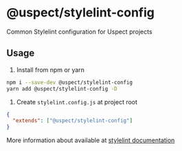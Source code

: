 # @uspect/stylelint-config

Common Stylelint configuration for Uspect projects

## Usage

1. Install from npm or yarn

```bash
npm i --save-dev @uspect/stylelint-config
yarn add @uspect/stylelint-config -D
```

1. Create `stylelint.config.js` at project root

```json
{
  "extends": ["@uspect/stylelint-config"]
}
```

More information about available at
[stylelint documentation](https://github.com/stylelint/stylelint/blob/main/docs/user-guide/configure.md)
